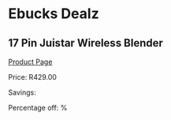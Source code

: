 
# Ebucks Dealz
## 17 Pin Juistar Wireless Blender
[Product Page](https://www.ebucks.com/web/shop/productSelected.do?prodId=572769092&catId=714962196)

Price: R429.00

Savings: 

Percentage off: %
	